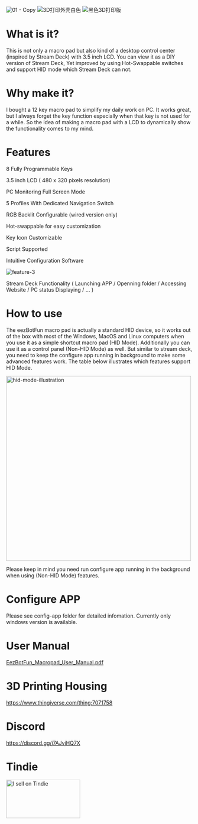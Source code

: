 ![01 - Copy](https://github.com/user-attachments/assets/57224ac3-f8c2-4f07-bfcd-82082c500e8c)
![3D打印外壳白色](https://github.com/user-attachments/assets/2e3bb6ed-3def-4f0d-b35a-d27045e3f3d3)
![黑色3D打印版](https://github.com/user-attachments/assets/3f4c9618-0dde-4293-afd4-1a01e6abe315)

# What is it?
This is not only a macro pad but also kind of a desktop control center (inspired by Stream Deck) with 3.5 inch LCD.
You can view it as a DIY version of Stream Deck, Yet improved by using Hot-Swappable switches and support HID mode which Stream Deck can not. 

# Why make it?
I bought a 12 key macro pad to simplify my daily work on PC. It works great, but I always forget the key function especially when that key is not used for a while. So the idea of making a macro pad with a LCD to dynamically show the functionality comes to my mind.

# Features
 8 Fully Programmable Keys 
 
 3.5 inch LCD ( 480 x 320 pixels resolution) 

 PC Monitoring Full Screen Mode
 
 5 Profiles With Dedicated Navigation Switch
 
 RGB Backlit Configurable (wired version only)
 
 Hot-swappable for easy customization
 
 Key Icon Customizable
 
 Script Supported
 
 Intuitive Configuration Software

 <img alt="feature-3" src="https://github.com/user-attachments/assets/e19cfe34-af14-4cea-8821-d78aa3cceb5a" />
 
 Stream Deck Functionality ( Launching APP / Openning folder / Accessing Website / PC status Displaying / ... )

# How to use
The eezBotFun macro pad is actually a standard HID device, so it works out of the
box with most of the Windows, MacOS and Linux computers when you use it as a simple
shortcut macro pad (HID Mode).
Additionally you can use it as a control panel (Non-HID Mode) as well. But similar to stream deck,
you need to keep the configure app running in background to make some advanced features work.
The table below illustrates which features support HID Mode.

<img width="500" alt="hid-mode-illustration" src="https://github.com/user-attachments/assets/a4cc1104-24d1-4030-9acf-44516ee86ee6" />


Please keep in mind you need run configure app running in the background when using (Non-HID Mode) features.

# Configure APP
Please see config-app folder for detailed infomation.
Currently only windows version is available.

# User Manual
[EezBotFun_Macropad_User_Manual.pdf](https://github.com/user-attachments/files/20768355/EezBotFun_Macropad_User_Manual.pdf)

# 3D Printing Housing
https://www.thingiverse.com/thing:7071758 

# Discord
https://discord.gg/j7AJvjHQ7X

# Tindie
<a href="https://www.tindie.com/stores/yangshu/?ref=offsite_badges&utm_source=sellers_AlanYang&utm_medium=badges&utm_campaign=badge_large"><img src="https://d2ss6ovg47m0r5.cloudfront.net/badges/tindie-larges.png" alt="I sell on Tindie" width="200" height="104"></a>
